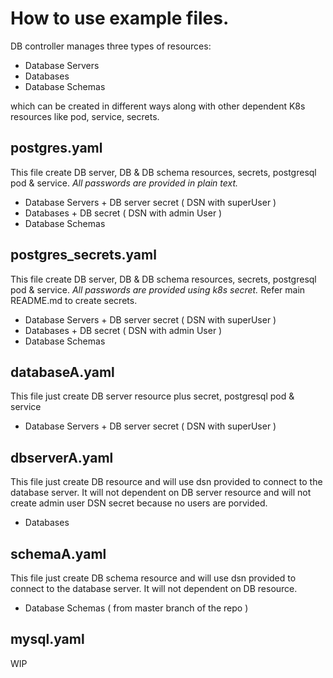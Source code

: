 # How to use example files.

DB controller manages three types of resources:

  - Database Servers
  - Databases
  - Database Schemas

which can be created in different ways along with other dependent K8s resources
like pod, service, secrets.

## postgres.yaml 

This file create DB server, DB & DB schema resources, secrets, postgresql pod &
service. *All passwords are provided in plain text.*

  - Database Servers + DB server secret ( DSN with superUser )
  - Databases + DB secret ( DSN with admin User )
  - Database Schemas

## postgres_secrets.yaml 

This file create DB server, DB & DB schema resources, secrets, postgresql pod &
service. *All passwords are provided using k8s secret.* Refer main README.md to
create secrets.

  - Database Servers + DB server secret ( DSN with superUser )
  - Databases + DB secret ( DSN with admin User )
  - Database Schemas

## databaseA.yaml

This file just create DB server resource plus secret, postgresql pod & service

  - Database Servers + DB server secret ( DSN with superUser )

## dbserverA.yaml

This file just create DB resource and will use dsn provided to connect to the 
database server. It will not dependent on DB server resource and will not create
admin user DSN secret because no users are porvided. 
  
  - Databases

## schemaA.yaml

This file just create DB schema resource and will use dsn provided to connect to the
database server. It will not dependent on DB resource. 

  - Database Schemas ( from master branch of the repo )

## mysql.yaml

WIP
